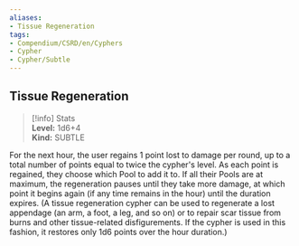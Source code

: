```yaml
---
aliases:
- Tissue Regeneration
tags:
- Compendium/CSRD/en/Cyphers
- Cypher
- Cypher/Subtle
---
```


  
## Tissue Regeneration  
>[!info] Stats  
> **Level:** 1d6+4  
> **Kind:** SUBTLE
  
For the next hour, the user regains 1 point lost to damage per round, up to a total number of points equal to twice the cypher's level. As each point is regained, they choose which Pool to add it to. If all their Pools are at maximum, the regeneration pauses until they take more damage, at which point it begins again (if any time remains in the hour) until the duration expires. (A tissue regeneration cypher can be used to regenerate a lost appendage (an arm, a foot, a leg, and so on) or to repair scar tissue from burns and other tissue-related disfigurements. If the cypher is used in this fashion, it restores only 1d6 points over the hour duration.)